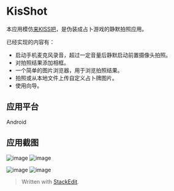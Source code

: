 KisShot
===================================  
本应用模仿[来KISS吧](http://www.pujia8.com/library/1430/)，是伪装成占卜游戏的静默拍照应用。

已经实现的内容有：
- 启动手机麦克风录音，超过一定音量后静默启动前置摄像头拍照。
- 对拍照结果添加相框。
- 一个简单的图片浏览器，用于浏览拍照结果。
- 拍照或从本地文件上传自定义占卜牌图片。
- 使用向导。

应用平台 
-----------------------------------  
  Android
     
应用截图 
-----------------------------------

![image](https://github.com/SimonCherryGZ/KisShot/raw/master/screenshots/Screenshot_2016-06-01-21-20-32.png)    ![image](https://github.com/SimonCherryGZ/KisShot/raw/master/screenshots/Screenshot_2016-06-01-21-20-50.png)

![image](https://github.com/SimonCherryGZ/KisShot/raw/master/screenshots/Screenshot_2016-06-01-21-21-37.png)    ![image](https://github.com/SimonCherryGZ/KisShot/raw/master/screenshots/Screenshot_2016-06-01-21-22-03.png)

> Written with [StackEdit](https://stackedit.io/).
